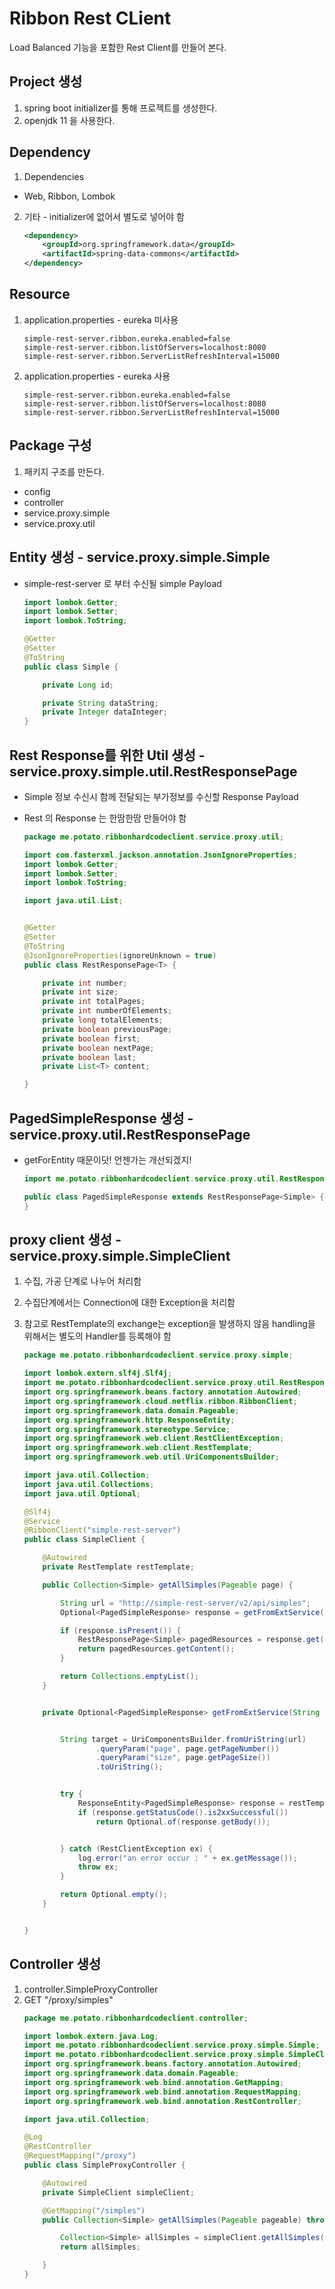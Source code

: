 # Ribbon Rest CLient
 Load Balanced 기능을 포함한 Rest Client를 만들어 본다.


## Project 생성
1. spring boot initializer를 통해 프로젝트를 생성한다.
2. openjdk 11 을 사용한다.


## Dependency
1. Dependencies
 - Web, Ribbon, Lombok

2. 기타 - initializer에 없어서 별도로 넣어야 함
    ~~~xml
    <dependency>
        <groupId>org.springframework.data</groupId>
        <artifactId>spring-data-commons</artifactId>
    </dependency>
    ~~~
   
## Resource
1. application.properties - eureka 미사용
    ~~~properties
    simple-rest-server.ribbon.eureka.enabled=false
    simple-rest-server.ribbon.listOfServers=localhost:8080
    simple-rest-server.ribbon.ServerListRefreshInterval=15000
    ~~~

2. application.properties - eureka 사용
    ~~~properties
    simple-rest-server.ribbon.eureka.enabled=false
    simple-rest-server.ribbon.listOfServers=localhost:8080
    simple-rest-server.ribbon.ServerListRefreshInterval=15000
    ~~~


## Package 구성
1. 패키지 구조를 만든다.
 - config
 - controller
 - service.proxy.simple
 - service.proxy.util

## Entity 생성 - service.proxy.simple.Simple
- simple-rest-server 로 부터 수신될 simple Payload
    ~~~java
    import lombok.Getter;
    import lombok.Setter;
    import lombok.ToString;
    
    @Getter
    @Setter
    @ToString
    public class Simple {
    
        private Long id;
    
        private String dataString;
        private Integer dataInteger;
    }
    ~~~

## Rest Response를 위한 Util 생성 - service.proxy.simple.util.RestResponsePage
- Simple 정보 수신시 함께 전달되는 부가정보를 수신할 Response Payload
- Rest 의 Response 는 한땀한땀 만들어야 함

    ~~~java
    package me.potato.ribbonhardcodeclient.service.proxy.util;

    import com.fasterxml.jackson.annotation.JsonIgnoreProperties;
    import lombok.Getter;
    import lombok.Setter;
    import lombok.ToString;

    import java.util.List;


    @Getter
    @Setter
    @ToString
    @JsonIgnoreProperties(ignoreUnknown = true)
    public class RestResponsePage<T> {

        private int number;
        private int size;
        private int totalPages;
        private int numberOfElements;
        private long totalElements;
        private boolean previousPage;
        private boolean first;
        private boolean nextPage;
        private boolean last;
        private List<T> content;

    }
    ~~~

## PagedSimpleResponse 생성 - service.proxy.util.RestResponsePage
- getForEntity 때문이닷! 언젠가는 개선되겠지!

    ~~~java
    import me.potato.ribbonhardcodeclient.service.proxy.util.RestResponsePage;

    public class PagedSimpleResponse extends RestResponsePage<Simple> {
    }
    ~~~


## proxy client 생성 - service.proxy.simple.SimpleClient
1. 수집, 가공 단계로 나누어 처리함
2. 수집단계에서는 Connection에 대한 Exception을 처리함
3. 참고로 RestTemplate의 exchange는 exception을 발생하지 않음 handling을 위해서는 별도의 Handler를 등록해야 함

    ~~~java 
    package me.potato.ribbonhardcodeclient.service.proxy.simple;

    import lombok.extern.slf4j.Slf4j;
    import me.potato.ribbonhardcodeclient.service.proxy.util.RestResponsePage;
    import org.springframework.beans.factory.annotation.Autowired;
    import org.springframework.cloud.netflix.ribbon.RibbonClient;
    import org.springframework.data.domain.Pageable;
    import org.springframework.http.ResponseEntity;
    import org.springframework.stereotype.Service;
    import org.springframework.web.client.RestClientException;
    import org.springframework.web.client.RestTemplate;
    import org.springframework.web.util.UriComponentsBuilder;

    import java.util.Collection;
    import java.util.Collections;
    import java.util.Optional;

    @Slf4j
    @Service
    @RibbonClient("simple-rest-server")
    public class SimpleClient {

        @Autowired
        private RestTemplate restTemplate;

        public Collection<Simple> getAllSimples(Pageable page) {

            String url = "http://simple-rest-server/v2/api/simples";
            Optional<PagedSimpleResponse> response = getFromExtService(url, page);

            if (response.isPresent()) {
                RestResponsePage<Simple> pagedResources = response.get();
                return pagedResources.getContent();
            }

            return Collections.emptyList();
        }


        private Optional<PagedSimpleResponse> getFromExtService(String url, Pageable page) throws RestClientException {


            String target = UriComponentsBuilder.fromUriString(url)
                    .queryParam("page", page.getPageNumber())
                    .queryParam("size", page.getPageSize())
                    .toUriString();


            try {
                ResponseEntity<PagedSimpleResponse> response = restTemplate.getForEntity(target, PagedSimpleResponse.class);
                if (response.getStatusCode().is2xxSuccessful())
                    return Optional.of(response.getBody());


            } catch (RestClientException ex) {
                log.error("an error occur : " + ex.getMessage());
                throw ex;
            }

            return Optional.empty();
        }


    }
    ~~~

## Controller 생성
1. controller.SimpleProxyController
2. GET "/proxy/simples"
    ~~~java
    package me.potato.ribbonhardcodeclient.controller;

    import lombok.extern.java.Log;
    import me.potato.ribbonhardcodeclient.service.proxy.simple.Simple;
    import me.potato.ribbonhardcodeclient.service.proxy.simple.SimpleClient;
    import org.springframework.beans.factory.annotation.Autowired;
    import org.springframework.data.domain.Pageable;
    import org.springframework.web.bind.annotation.GetMapping;
    import org.springframework.web.bind.annotation.RequestMapping;
    import org.springframework.web.bind.annotation.RestController;

    import java.util.Collection;

    @Log
    @RestController
    @RequestMapping("/proxy")
    public class SimpleProxyController {

        @Autowired
        private SimpleClient simpleClient;

        @GetMapping("/simples")
        public Collection<Simple> getAllSimples(Pageable pageable) throws Exception {

            Collection<Simple> allSimples = simpleClient.getAllSimples(pageable);
            return allSimples;

        }
    }

    ~~~
 
    
